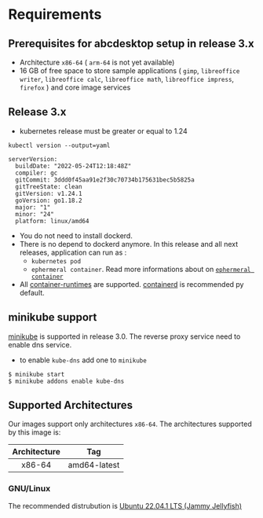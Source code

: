 # Requirements

## Prerequisites for abcdesktop setup in release 3.x

* Architecture `x86-64` ( `arm-64` is not yet available)
* 16 GB of free space to store sample applications ( `gimp`, `libreoffice writer`, `libreoffice calc`, `libreoffice math`, `libreoffice impress`, `firefox` ) and core image services

## Release 3.x

* kubernetes release must be greater or equal to 1.24

```
kubectl version --output=yaml
```

```
serverVersion:
  buildDate: "2022-05-24T12:18:48Z"
  compiler: gc
  gitCommit: 3ddd0f45aa91e2f30c70734b175631bec5b5825a
  gitTreeState: clean
  gitVersion: v1.24.1
  goVersion: go1.18.2
  major: "1"
  minor: "24"
  platform: linux/amd64
```

* You do not need to install dockerd. 
* There is no depend to dockerd anymore. In this release and all next releases, application can run as : 
  - `kubernetes pod` 
  - `ephermeral container`. Read more informations about on [`ephermeral container`](https://kubernetes.io/docs/concepts/workloads/pods/ephemeral-containers/)
* All [container-runtimes](https://kubernetes.io/docs/setup/production-environment/container-runtimes/) are supported. [containerd](https://github.com/containerd/containerd/blob/main/docs/getting-started.md) is recommended py default.

## minikube support

[minikube](https://github.com/kubernetes/minikube) is supported in release 3.0. The reverse proxy service need to enable dns service.

- to enable `kube-dns` add one to `minikube`

```
$ minikube start
$ minikube addons enable kube-dns
```

## Supported Architectures

Our images support only architectures `x86-64`. The architectures supported by this image is:

| Architecture | Tag |
| :----: | --- |
| x86-64 | amd64-latest |


### GNU/Linux

The recommended distrubution is [Ubuntu 22.04.1 LTS (Jammy Jellyfish)](https://releases.ubuntu.com/22.04/)

